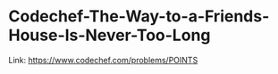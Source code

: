 # Codechef-The-Way-to-a-Friends-House-Is-Never-Too-Long
Link: https://www.codechef.com/problems/POINTS
